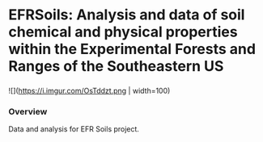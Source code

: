 # EFRSoils:  Analysis and data of soil chemical and physical properties within the Experimental Forests and Ranges of the Southeastern US

### 
![](https://i.imgur.com/OsTddzt.png | width=100)

### Overview

Data and analysis for EFR Soils project.
